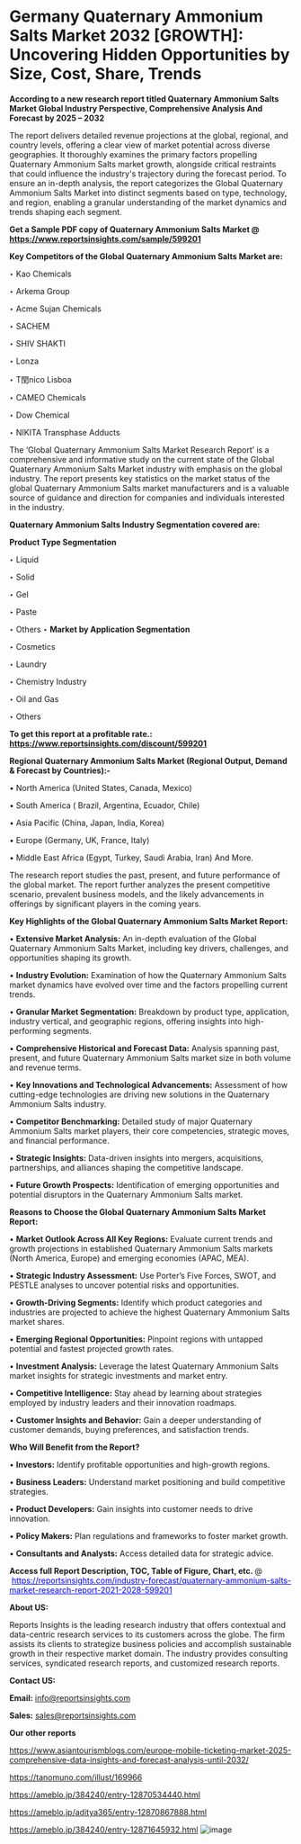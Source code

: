 # Germany Quaternary Ammonium Salts Market 2032 [GROWTH]: Uncovering Hidden Opportunities by Size, Cost, Share, Trends

<strong>According to a new research report titled Quaternary Ammonium Salts Market Global Industry Perspective, Comprehensive Analysis And Forecast by 2025 – 2032</strong>

The report delivers detailed revenue projections at the global, regional, and country levels, offering a clear view of market potential across diverse geographies. It thoroughly examines the primary factors propelling Quaternary Ammonium Salts market growth, alongside critical restraints that could influence the industry's trajectory during the forecast period. To ensure an in-depth analysis, the report categorizes the Global Quaternary Ammonium Salts Market into distinct segments based on type, technology, and region, enabling a granular understanding of the market dynamics and trends shaping each segment.

<strong>Get a Sample PDF copy of Quaternary Ammonium Salts Market </strong><strong>@<a href=https://www.reportsinsights.com/sample/599201 style=color:#0000ff;> https://www.reportsinsights.com/sample/599201</a></strong></font>

<strong>Key Competitors of the Global Quaternary Ammonium Salts Market are:</strong>

‣ Kao Chemicals

‣ Arkema Group

‣ Acme Sujan Chemicals

‣ SACHEM

‣ SHIV SHAKTI

‣ Lonza

‣ T閏nico Lisboa

‣ CAMEO Chemicals

‣ Dow Chemical

‣ NIKITA Transphase Adducts

The ‘Global Quaternary Ammonium Salts Market Research Report’ is a comprehensive and informative study on the current state of the Global Quaternary Ammonium Salts Market industry with emphasis on the global industry. The report presents key statistics on the market status of the global Quaternary Ammonium Salts market manufacturers and is a valuable source of guidance and direction for companies and individuals interested in the industry.

<strong>Quaternary Ammonium Salts Industry Segmentation covered are:</strong>

<strong>Product Type Segmentation</strong>

‣ Liquid

‣ Solid

‣ Gel

‣ Paste

‣ Others
‣ 
<strong>Market by Application Segmentation</strong>

‣ Cosmetics

‣ Laundry

‣ Chemistry Industry

‣ Oil and Gas

‣ Others

<strong>To get this report at a profitable rate.: <a href=https://www.reportsinsights.com/discount/599201 style=color:#0000ff;>https://www.reportsinsights.com/discount/599201</a></strong></font>

<strong>Regional Quaternary Ammonium Salts Market (Regional Output, Demand &amp; Forecast by Countries):-</strong>

• North America (United States, Canada, Mexico)

• South America ( Brazil, Argentina, Ecuador, Chile)

• Asia Pacific (China, Japan, India, Korea)

• Europe (Germany, UK, France, Italy)

• Middle East Africa (Egypt, Turkey, Saudi Arabia, Iran) And More.

The research report studies the past, present, and future performance of the global market. The report further analyzes the present competitive scenario, prevalent business models, and the likely advancements in offerings by significant players in the coming years.

<strong>Key Highlights of the Global Quaternary Ammonium Salts Market Report:</strong>

• <strong>Extensive Market Analysis:</strong> An in-depth evaluation of the Global Quaternary Ammonium Salts Market, including key drivers, challenges, and opportunities shaping its growth.

• <strong>Industry Evolution:</strong> Examination of how the Quaternary Ammonium Salts market dynamics have evolved over time and the factors propelling current trends.

• <strong>Granular Market Segmentation:</strong> Breakdown by product type, application, industry vertical, and geographic regions, offering insights into high-performing segments.

• <strong>Comprehensive Historical and Forecast Data:</strong> Analysis spanning past, present, and future Quaternary Ammonium Salts market size in both volume and revenue terms.

• <strong>Key Innovations and Technological Advancements:</strong> Assessment of how cutting-edge technologies are driving new solutions in the Quaternary Ammonium Salts industry.

• <strong>Competitor Benchmarking:</strong> Detailed study of major Quaternary Ammonium Salts market players, their core competencies, strategic moves, and financial performance.

• <strong>Strategic Insights:</strong> Data-driven insights into mergers, acquisitions, partnerships, and alliances shaping the competitive landscape.

• <strong>Future Growth Prospects:</strong> Identification of emerging opportunities and potential disruptors in the Quaternary Ammonium Salts market.

<strong>Reasons to Choose the Global Quaternary Ammonium Salts Market Report:</strong>

• <strong>Market Outlook Across All Key Regions:</strong> Evaluate current trends and growth projections in established Quaternary Ammonium Salts markets (North America, Europe) and emerging economies (APAC, MEA).

• <strong>Strategic Industry Assessment:</strong> Use Porter’s Five Forces, SWOT, and PESTLE analyses to uncover potential risks and opportunities.

• <strong>Growth-Driving Segments:</strong> Identify which product categories and industries are projected to achieve the highest Quaternary Ammonium Salts market shares.

• <strong>Emerging Regional Opportunities:</strong> Pinpoint regions with untapped potential and fastest projected growth rates.

• <strong>Investment Analysis:</strong> Leverage the latest Quaternary Ammonium Salts market insights for strategic investments and market entry.

• <strong>Competitive Intelligence:</strong> Stay ahead by learning about strategies employed by industry leaders and their innovation roadmaps.

• <strong>Customer Insights and Behavior:</strong> Gain a deeper understanding of customer demands, buying preferences, and satisfaction trends.

<strong>Who Will Benefit from the Report?</strong>

• <strong>Investors:</strong> Identify profitable opportunities and high-growth regions.

• <strong>Business Leaders:</strong> Understand market positioning and build competitive strategies.

• <strong>Product Developers:</strong> Gain insights into customer needs to drive innovation.

• <strong>Policy Makers:</strong> Plan regulations and frameworks to foster market growth.

• <strong>Consultants and Analysts:</strong> Access detailed data for strategic advice.
</ul>
<strong>Access full Report Description, TOC, Table of Figure, Chart, etc. </strong>@  <a href=https://reportsinsights.com/industry-forecast/quaternary-ammonium-salts-market-research-report-2021-2028-599201 style=color:#0000ff;>https://reportsinsights.com/industry-forecast/quaternary-ammonium-salts-market-research-report-2021-2028-599201</a></font>

<strong><strong>About US</strong>:</strong>

Reports Insights is the leading research industry that offers contextual and data-centric research services to its customers across the globe. The firm assists its clients to strategize business policies and accomplish sustainable growth in their respective market domain. The industry provides consulting services, syndicated research reports, and customized research reports.

<strong>Contact US:</strong>

<p class=""""><b>Email:</b> <a href=mailto:info@reportsinsights.com>info@reportsinsights.com</a></p>
<p class=""""><b>Sales:</b> <a href=mailto:sales@reportsinsights.com>sales@reportsinsights.com</a></p>

<strong>Our other reports</strong>

<a href=https://www.asiantourismblogs.com/europe-mobile-ticketing-market-2025-comprehensive-data-insights-and-forecast-analysis-until-2032/>https://www.asiantourismblogs.com/europe-mobile-ticketing-market-2025-comprehensive-data-insights-and-forecast-analysis-until-2032/</a>

<a href=https://tanomuno.com/illust/169966>https://tanomuno.com/illust/169966</a>

<a href=https://ameblo.jp/384240/entry-12870534440.html>https://ameblo.jp/384240/entry-12870534440.html</a>

<a href=https://ameblo.jp/aditya365/entry-12870867888.html>https://ameblo.jp/aditya365/entry-12870867888.html</a>

<a href=https://ameblo.jp/384240/entry-12871645932.html>https://ameblo.jp/384240/entry-12871645932.html</a>
![image](https://github.com/user-attachments/assets/50bda267-ef12-473e-83d6-11d2afe01326)
